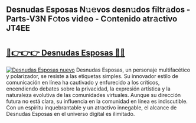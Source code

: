 ## Desnudas Esposas N𝚞𝚎vos desn𝚞dos filtr𝚊dos - Parts-V3N F𝚘tos vid𝚎o - C𝚘ntenido atr𝚊ctivo JT4EE

# <h2><a href="http://mb7rfrs.tromn.icu/?c=Desnudas+Esposas">🔗👉👉👉 Desnudas Esposas 🔗🔗</a></h2>

[![Desnudas Esposas nuevo](https://i.imgur.com/pEAQMta.gif)](http://mb7rfrs.tromn.icu/?c=Desnudas+Esposas)
Desnudas Esposas, un personaje multifacético y polarizador, se resiste a las etiquetas simples. Su innovador estilo de comunicación en línea ha cautivado y enfurecido a los críticos, encendiendo debates sobre la privacidad, la expresión artística y la naturaleza evolutiva de las comunidades virtuales. Aunque su dirección futura no está clara, su influencia en la comunidad en línea es indiscutible. Con un espíritu inquebrantable y un atractivo innegable, el alcance de Desnudas Esposas en el universo digital es ilimitado.
